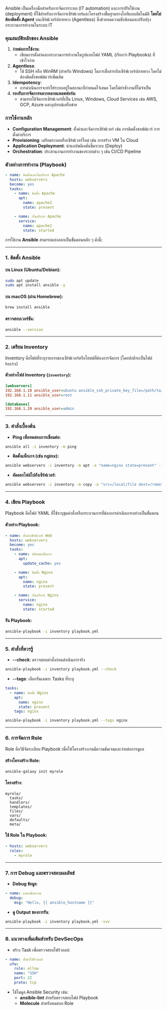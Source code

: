 Ansible เป็นเครื่องมือสำหรับการจัดการระบบ (IT automation) และการปรับใช้งาน (deployment) ที่ใช้สำหรับการจัดการเซิร์ฟเวอร์และโครงสร้างพื้นฐานทางไอทีแบบอัตโนมัติ **โดยไม่ต้องติดตั้ง Agent** บนเซิร์ฟเวอร์ปลายทาง (Agentless) ซึ่งช่วยลดความซับซ้อนและปรับปรุงกระบวนการทำงานในระบบ IT

### คุณสมบัติหลักของ Ansible
1. **ง่ายต่อการใช้งาน**:
   - เขียนการตั้งค่าและกระบวนการทำงานในรูปแบบไฟล์ YAML (เรียกว่า Playbooks) ที่เข้าใจง่าย
2. **Agentless**:
   - ใช้ SSH หรือ WinRM (สำหรับ Windows) ในการสื่อสารกับเซิร์ฟเวอร์ปลายทาง โดยไม่ต้องติดตั้งซอฟต์แวร์เพิ่มเติม
3. **Idempotency**:
   - การดำเนินการจะทำให้ระบบอยู่ในสถานะที่กำหนดไว้เสมอ โดยไม่ทำซ้ำงานที่ไม่จำเป็น
4. **รองรับการจัดการหลากหลายแพลตฟอร์ม**:
   - สามารถใช้จัดการเซิร์ฟเวอร์ที่เป็น Linux, Windows, Cloud Services เช่น AWS, GCP, Azure และอุปกรณ์เครือข่าย

### การใช้งานหลัก
- **Configuration Management**: ตั้งค่าและจัดการเซิร์ฟเวอร์ เช่น การติดตั้งซอฟต์แวร์ การตั้งค่าบริการ
- **Provisioning**: เตรียมระบบหรือเซิร์ฟเวอร์ใหม่ เช่น การสร้าง VM ใน Cloud
- **Application Deployment**: นำแอปพลิเคชันขึ้นระบบ (Deploy)
- **Orchestration**: ประสานงานการทำงานของระบบต่าง ๆ เช่น CI/CD Pipeline

### ตัวอย่างการทำงาน (Playbook)
```yaml
- name: ติดตั้งและเริ่มบริการ Apache
  hosts: webservers
  become: yes
  tasks:
    - name: ติดตั้ง Apache
      apt:
        name: apache2
        state: present

    - name: เริ่มบริการ Apache
      service:
        name: apache2
        state: started
```

การใช้งาน **Ansible** สามารถแบ่งออกเป็นขั้นตอนหลัก ๆ ดังนี้: 

---

### 1. **ติดตั้ง Ansible**
#### บน Linux (Ubuntu/Debian):
```bash
sudo apt update
sudo apt install ansible -y
```

#### บน macOS (ผ่าน Homebrew):
```bash
brew install ansible
```

#### ตรวจสอบเวอร์ชัน:
```bash
ansible --version
```

---

### 2. **เตรียม Inventory**
Inventory คือไฟล์ที่ระบุรายการของเซิร์ฟเวอร์หรือโฮสต์ที่ต้องการจัดการ (โดยปกติจะเป็นไฟล์ `hosts`)

#### ตัวอย่างไฟล์ Inventory (`inventory`):
```ini
[webservers]
192.168.1.10 ansible_user=ubuntu ansible_ssh_private_key_file=/path/to/private_key
192.168.1.11 ansible_user=root

[databases]
192.168.1.20 ansible_user=admin
```

---

### 3. **คำสั่งเบื้องต้น**
- **Ping เพื่อทดสอบการเชื่อมต่อ:**
```bash
ansible all -i inventory -m ping
```

- **ติดตั้งแพ็กเกจ (เช่น nginx):**
```bash
ansible webservers -i inventory -m apt -a "name=nginx state=present" --become
```

- **คัดลอกไฟล์ไปยังเซิร์ฟเวอร์:**
```bash
ansible webservers -i inventory -m copy -a "src=/local/file dest=/remote/path"
```

---

### 4. **เขียน Playbook**
Playbook คือไฟล์ YAML ที่ใช้ระบุชุดคำสั่งหรือกระบวนการที่ต้องการดำเนินการอย่างเป็นขั้นตอน

#### ตัวอย่าง Playbook:
```yaml
- name: ตั้งค่าเซิร์ฟเวอร์ Web
  hosts: webservers
  become: yes
  tasks:
    - name: อัปเดตแพ็กเกจ
      apt:
        update_cache: yes

    - name: ติดตั้ง Nginx
      apt:
        name: nginx
        state: present

    - name: เริ่มบริการ Nginx
      service:
        name: nginx
        state: started
```

#### รัน Playbook:
```bash
ansible-playbook -i inventory playbook.yml
```

---

### 5. **คำสั่งที่ควรรู้**
- **--check**: ตรวจสอบคำสั่งก่อนดำเนินการจริง
```bash
ansible-playbook -i inventory playbook.yml --check
```

- **--tags**: เลือกรันเฉพาะ Tasks ที่ระบุ
```yaml
tasks:
  - name: ติดตั้ง Nginx
    apt:
      name: nginx
      state: present
    tags: nginx
```
```bash
ansible-playbook -i inventory playbook.yml --tags nginx
```

---

### 6. **การจัดการ Role**
Role คือวิธีจัดระเบียบ Playbook เพื่อให้โครงสร้างงานมีความชัดเจนและง่ายต่อการดูแล

#### สร้างโครงสร้าง Role:
```bash
ansible-galaxy init myrole
```

#### โครงสร้าง:
```
myrole/
  tasks/
  handlers/
  templates/
  files/
  vars/
  defaults/
  meta/
```

#### ใช้ Role ใน Playbook:
```yaml
- hosts: webservers
  roles:
    - myrole
```

---

### 7. **การ Debug และตรวจสอบผลลัพธ์**
- **Debug ข้อมูล**:
```yaml
- name: แสดงข้อความ
  debug:
    msg: "Hello, {{ ansible_hostname }}"
```

- **ดู Output ของการรัน**:
```bash
ansible-playbook -i inventory playbook.yml -vvv
```

---

### 8. **แนวทางเพิ่มเติมสำหรับ DevSecOps**
- สร้าง Task เพื่อตรวจสอบไฟร์วอลล์:
```yaml
- name: ตั้งค่าไฟร์วอลล์
  ufw:
    rule: allow
    name: "SSH"
    port: 22
    proto: tcp
```

- ใช้โมดูล Ansible Security เช่น:
  - **ansible-lint** สำหรับตรวจสอบไฟล์ Playbook
  - **Molecule** สำหรับทดสอบ Role

